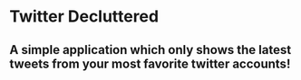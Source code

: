 # Twitter Decluttered
## A simple application which only shows the latest tweets from your most favorite twitter accounts!